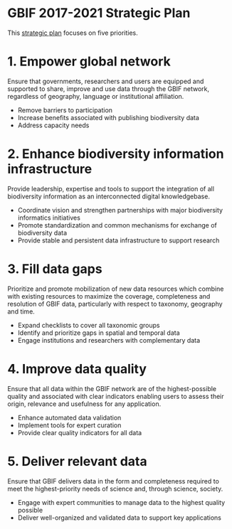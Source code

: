# GBIF 2017-2021 Strategic Plan
This [strategic plan](https://www.gbif.org/strategic-plan) focuses on five priorities.

# 1. Empower global network
Ensure that governments, researchers and users are equipped and supported to share, improve and use data through the GBIF network, regardless of geography, language or institutional affiliation.

* Remove barriers to participation
* Increase benefits associated with publishing biodiversity data
* Address capacity needs

# 2. Enhance biodiversity information infrastructure
Provide leadership, expertise and tools to support the integration of all biodiversity information as an interconnected digital knowledgebase.

* Coordinate vision and strengthen partnerships with major biodiversity informatics initiatives
* Promote standardization and common mechanisms for exchange of biodiversity data
* Provide stable and persistent data infrastructure to support research

# 3. Fill data gaps
Prioritize and promote mobilization of new data resources which combine with existing resources to maximize the coverage, completeness and resolution of GBIF data, particularly with respect to taxonomy, geography and time.

* Expand checklists to cover all taxonomic groups
* Identify and prioritize gaps in spatial and temporal data
* Engage institutions and researchers with complementary data

# 4. Improve data quality
Ensure that all data within the GBIF network are of the highest-possible quality and associated with clear indicators enabling users to assess their origin, relevance and usefulness for any application.

* Enhance automated data validation
* Implement tools for expert curation
* Provide clear quality indicators for all data

# 5. Deliver relevant data
Ensure that GBIF delivers data in the form and completeness required to meet the highest-priority needs of science and, through science, society.

* Engage with expert communities to manage data to the highest quality possible
* Deliver well-organized and validated data to support key applications
